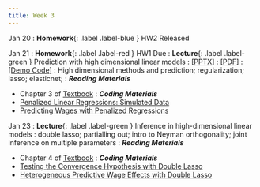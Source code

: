 ```yaml
---
title: Week 3
---
```


Jan 20
: **Homework**{: .label .label-blue } HW2 Released

Jan 21
: **Homework**{: .label .label-red } HW1 Due
: **Lecture**{: .label .label-green } Prediction with high dimensional linear models
  : [[PPTX]](https://github.com/stanford-msande228/winter25/raw/main/assets/presentations/MSANDE228_Lecture5_Prediction_with_High_Dimensional_Linear_Models.pptx)
  : [[PDF]](https://github.com/stanford-msande228/winter25/raw/main/assets/presentations/MSANDE228_Lecture5_Prediction_with_High_Dimensional_Linear_Models.pdf)
  : [[Demo Code]](https://colab.research.google.com/github/stanford-msande228/winter25/blob/main/assets/code/Lecture5-Demo.ipynb)
: High dimensional methods and prediction; regularization; lasso; elasticnet;
: ***Reading Materials***
- Chapter 3 of [Textbook](https://causalml-book.org)
: ***Coding Materials***
- [Penalized Linear Regressions: Simulated Data](https://github.com/CausalAIBook/MetricsMLNotebooks/blob/main/PM2/linear-penalized-regs.ipynb)
- [Predicting Wages with Penalized Regressions](https://github.com/CausalAIBook/MetricsMLNotebooks/blob/main/PM2/ml-for-wage-prediction.ipynb)

Jan 23
: **Lecture**{: .label .label-green } Inference in high-dimensional linear models
: double lasso; partialling out; intro to Neyman orthogonality; joint inference on multiple parameters
: ***Reading Materials***
- Chapter 4 of [Textbook](https://causalml-book.org)
: ***Coding Materials***
- [Testing the Convergence Hypothesis with Double Lasso](https://github.com/CausalAIBook/MetricsMLNotebooks/blob/main/PM2/python_convergence_hypothesis_double_lasso.ipynb)
- [Heterogeneous Predictive Wage Effects with Double Lasso](https://github.com/CausalAIBook/MetricsMLNotebooks/blob/main/PM2/python_heterogeneous_wage_effects.ipynb)
